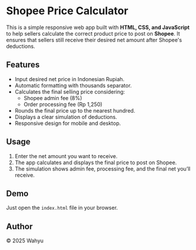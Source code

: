 # Shopee Price Calculator

This is a simple responsive web app built with **HTML, CSS, and JavaScript** to help sellers calculate the correct product price to post on **Shopee**. It ensures that sellers still receive their desired net amount after Shopee's deductions.

## Features
- Input desired net price in Indonesian Rupiah.
- Automatic formatting with thousands separator.
- Calculates the final selling price considering:
  - Shopee admin fee (8%)
  - Order processing fee (Rp 1,250)
- Rounds the final price up to the nearest hundred.
- Displays a clear simulation of deductions.
- Responsive design for mobile and desktop.

## Usage
1. Enter the net amount you want to receive.
2. The app calculates and displays the final price to post on Shopee.
3. The simulation shows admin fee, processing fee, and the final net you’ll receive.

## Demo
Just open the `index.html` file in your browser.

## Author
© 2025 Wahyu
